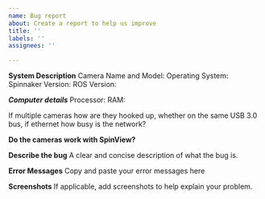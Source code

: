 ```yaml
---
name: Bug report
about: Create a report to help us improve
title: ''
labels: ''
assignees: ''

---
```


**System Description**
Camera Name and Model:
Operating System:
Spinnaker Version:
ROS Version: 

***Computer details***
Processor:
RAM:

If multiple cameras how are they hooked up, whether on the same USB 3.0 bus, if ethernet how busy is the network?

**Do the cameras work with SpinView?**

**Describe the bug**
A clear and concise description of what the bug is.

**Error Messages**
Copy and paste your error messages here

**Screenshots**
If applicable, add screenshots to help explain your problem.
